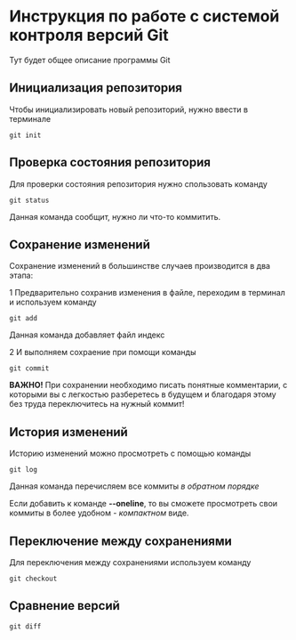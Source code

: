 # Инструкция по работе с системой контроля версий Git

Тут будет общее описание программы Git

## Инициализация репозитория

Чтобы инициализировать новый репозиторий, нужно ввести в терминале 

    git init

## Проверка состояния репозитория

Для проверки состояния репозитория нужно спользовать команду

    git status

Данная команда сообщит, нужно ли что-то коммитить.

## Сохранение изменений

Сохранение изменений в большинстве случаев производится в два этапа:

1 Предварительно сохранив изменения в файле, переходим в терминал и используем команду 

    git add

Данная команда добавляет файл индекс

2 И выполняем сохраение при помощи команды

    git commit

**ВАЖНО!** При сохранении необходимо писать понятные комментарии, с которыми вы с легкостью разберетесь в будущем и благодаря этому без труда переключитесь на нужный коммит!

## История изменений

Историю изменений можно просмотреть с помощью команды

    git log

Данная команда перечисляем все коммиты *в обратном порядке*

Если добавить к команде **--oneline**, то вы сможете просмотреть свои коммиты в более удобном - *компактном* виде.

## Переключение между сохранениями

Для переключения между сохранениями используем команду 

    git checkout



## Сравнение версий

    git diff

